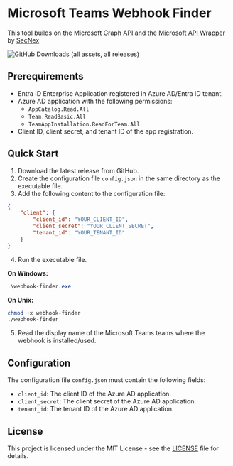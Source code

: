 # Microsoft Teams Webhook Finder

This tool builds on the Microsoft Graph API and the [Microsoft API Wrapper](https://github.com/SecNex/ms-api-wrapper) by [SecNex](https://secnex.io)

![GitHub Downloads (all assets, all releases)](https://img.shields.io/github/downloads/SecNex/teams-webhook-finder/total)

## Prerequirements

- Entra ID Enterprise Application registered in Azure AD/Entra ID tenant.
- Azure AD application with the following permissions:
  - `AppCatalog.Read.All`
  - `Team.ReadBasic.All`
  - `TeamAppInstallation.ReadForTeam.All`
- Client ID, client secret, and tenant ID of the app registration.

## Quick Start

1. Download the latest release from GitHub.
2. Create the configuration file `config.json` in the same directory as the executable file.
3. Add the following content to the configuration file:

```json
{
    "client": {
        "client_id": "YOUR_CLIENT_ID",
        "client_secret": "YOUR_CLIENT_SECRET",
        "tenant_id": "YOUR_TENANT_ID"
    }
}
```

4. Run the executable file.

**On Windows:**

```powershell
.\webhook-finder.exe
```

**On Unix:**

```bash
chmod +x webhook-finder
./webhook-finder
```
5. Read the display name of the Microsoft Teams teams where the webhook is installed/used.

## Configuration

The configuration file `config.json` must contain the following fields:

- `client_id`: The client ID of the Azure AD application.
- `client_secret`: The client secret of the Azure AD application.
- `tenant_id`: The tenant ID of the Azure AD application.

## License

This project is licensed under the MIT License - see the [LICENSE](LICENSE) file for details.
